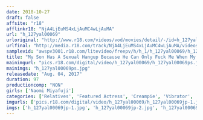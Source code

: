 ```yaml
---
date: 2018-10-27
draft: false
affsite: "r18"
afflinkr18: "NjA4LjEuMS4xLjAuMC4wLjAuMA"
url: "h_127yal00069"
urloriginal: "http://www.r18.com/videos/vod/movies/detail/-/id=h_127yal00069"
urlfinal: "http://media.r18.com/track/NjA4LjEuMS4xLjAuMC4wLjAuMA/videos/vod/movies/detail/-/id=h_127yal00069"
samplevid: "awspv3001.r18.com/litevideo/freepv/h/h_1/h_127yal00069/h_127yal00069_dmb_w.mp4"
title: "My Son Has A Sexual Hangup Because He Can Only Fuck Me When My Husband Is Nearby Naomi Kudo"
mainimgurl: "pics.r18.com/digital/video/h_127yal00069/h_127yal00069ps.jpg"
mainimgs: "h_127yal00069ps.jpg"
releasedate: "Aug. 04, 2017"
duration: 97
productioncomp: "NON"
girls: ['Naomi Miyafuji']
categories: ['Relatives', 'Featured Actress', 'Creampie', 'Vibrator', 'Squirting', 'Deep Throat', 'Hi-Def']
imgurls: ['pics.r18.com/digital/video/h_127yal00069/h_127yal00069jp-1.jpg', 'pics.r18.com/digital/video/h_127yal00069/h_127yal00069jp-2.jpg', 'pics.r18.com/digital/video/h_127yal00069/h_127yal00069jp-3.jpg', 'pics.r18.com/digital/video/h_127yal00069/h_127yal00069jp-4.jpg', 'pics.r18.com/digital/video/h_127yal00069/h_127yal00069jp-5.jpg', 'pics.r18.com/digital/video/h_127yal00069/h_127yal00069jp-6.jpg', 'pics.r18.com/digital/video/h_127yal00069/h_127yal00069jp-7.jpg', 'pics.r18.com/digital/video/h_127yal00069/h_127yal00069jp-8.jpg', 'pics.r18.com/digital/video/h_127yal00069/h_127yal00069jp-9.jpg', 'pics.r18.com/digital/video/h_127yal00069/h_127yal00069jp-10.jpg', 'pics.r18.com/digital/video/h_127yal00069/h_127yal00069jp-11.jpg', 'pics.r18.com/digital/video/h_127yal00069/h_127yal00069jp-12.jpg', 'pics.r18.com/digital/video/h_127yal00069/h_127yal00069jp-13.jpg', 'pics.r18.com/digital/video/h_127yal00069/h_127yal00069jp-14.jpg', 'pics.r18.com/digital/video/h_127yal00069/h_127yal00069jp-15.jpg', 'pics.r18.com/digital/video/h_127yal00069/h_127yal00069jp-16.jpg', 'pics.r18.com/digital/video/h_127yal00069/h_127yal00069jp-17.jpg', 'pics.r18.com/digital/video/h_127yal00069/h_127yal00069jp-18.jpg', 'pics.r18.com/digital/video/h_127yal00069/h_127yal00069jp-19.jpg', 'pics.r18.com/digital/video/h_127yal00069/h_127yal00069jp-20.jpg']
imgs: ['h_127yal00069jp-1.jpg', 'h_127yal00069jp-2.jpg', 'h_127yal00069jp-3.jpg', 'h_127yal00069jp-4.jpg', 'h_127yal00069jp-5.jpg', 'h_127yal00069jp-6.jpg', 'h_127yal00069jp-7.jpg', 'h_127yal00069jp-8.jpg', 'h_127yal00069jp-9.jpg', 'h_127yal00069jp-10.jpg', 'h_127yal00069jp-11.jpg', 'h_127yal00069jp-12.jpg', 'h_127yal00069jp-13.jpg', 'h_127yal00069jp-14.jpg', 'h_127yal00069jp-15.jpg', 'h_127yal00069jp-16.jpg', 'h_127yal00069jp-17.jpg', 'h_127yal00069jp-18.jpg', 'h_127yal00069jp-19.jpg', 'h_127yal00069jp-20.jpg']
---
```

